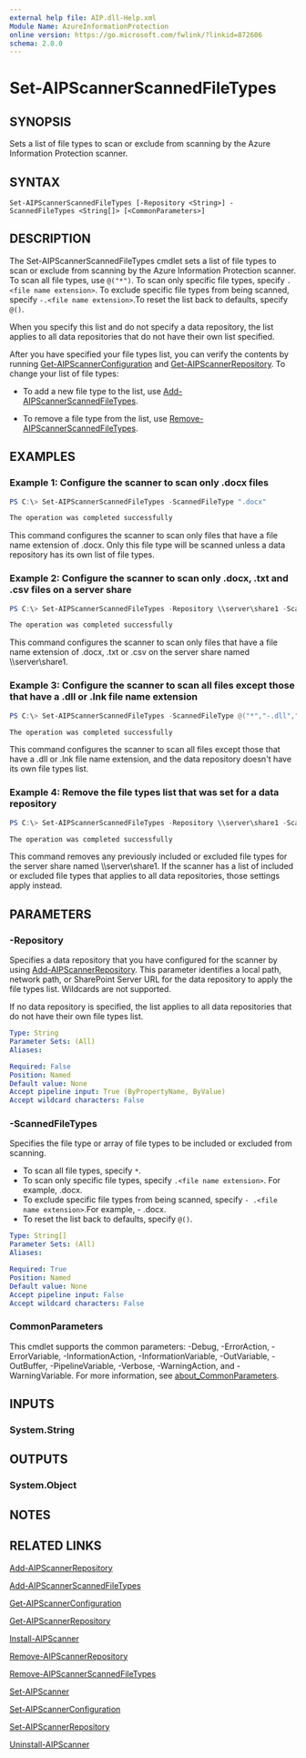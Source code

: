 ```yaml
---
external help file: AIP.dll-Help.xml
Module Name: AzureInformationProtection
online version: https://go.microsoft.com/fwlink/?linkid=872606
schema: 2.0.0
---
```


# Set-AIPScannerScannedFileTypes

## SYNOPSIS
Sets a list of file types to scan or exclude from scanning by the Azure Information Protection scanner.

## SYNTAX

```
Set-AIPScannerScannedFileTypes [-Repository <String>] -ScannedFileTypes <String[]> [<CommonParameters>]
```

## DESCRIPTION
The Set-AIPScannerScannedFileTypes cmdlet sets a list of file types to scan or exclude from scanning by the Azure Information Protection scanner. To scan all file types, use `@("*")`. To scan only specific file types, specify `.<file name extension>`. To exclude specific file types from being scanned, specify `-.<file name extension>`.To reset the list back to defaults, specify `@()`.

When you specify this list and do not specify a data repository, the list applies to all data repositories that do not have their own list specified. 

After you have specified your file types list, you can verify the contents by running [Get-AIPScannerConfiguration](./Get-AIPScannerConfiguration.md) and [Get-AIPScannerRepository](./Get-AIPScannerRepository.md). To change your list of file types:

- To add a new file type to the list, use [Add-AIPScannerScannedFileTypes](Add-AIPScannerScannedFileTypes.md).

- To remove a file type from the list, use [Remove-AIPScannerScannedFileTypes](Remove-AIPScannerScannedFileTypes.md).


## EXAMPLES

### Example 1: Configure the scanner to scan only .docx files

```powershell
PS C:\> Set-AIPScannerScannedFileTypes -ScannedFileType ".docx"

The operation was completed successfully
```

This command configures the scanner to scan only files that have a file name extension of .docx. Only this file type will be scanned unless a data repository has its own list of file types.

### Example 2: Configure the scanner to scan only .docx, .txt and .csv files on a server share

```powershell
PS C:\> Set-AIPScannerScannedFileTypes -Repository \\server\share1 -ScannedFileType @(".docx",".txt",".csv")

The operation was completed successfully
```

This command configures the scanner to scan only files that have a file name extension of .docx, .txt or .csv on the server share named \\\server\\share1.

### Example 3: Configure the scanner to scan all files except those that have a .dll or .lnk file name extension

```powershell
PS C:\> Set-AIPScannerScannedFileTypes -ScannedFileType @("*","-.dll","-.lnk")

The operation was completed successfully
```

This command configures the scanner to scan all files except those that have a .dll or .lnk file name extension, and the data repository doesn't have its own file types list.

### Example 4: Remove the file types list that was set for a data repository

```powershell
PS C:\> Set-AIPScannerScannedFileTypes -Repository \\server\share1 -ScannedFileType @()

The operation was completed successfully
```

This command removes any previously included or excluded file types for the server share named \\\server\\share1. If the scanner has a list of included or excluded file types that applies to all data repositories, those settings apply instead. 

## PARAMETERS

### -Repository
Specifies a data repository that you have configured for the scanner by using [Add-AIPScannerRepository](./Add-AIPScannerRepository.md). This parameter identifies a local path, network path, or SharePoint Server URL for the data repository to apply the file types list. Wildcards are not supported.

If no data repository is specified, the list applies to all data repositories that do not have their own file types list.

```yaml
Type: String
Parameter Sets: (All)
Aliases:

Required: False
Position: Named
Default value: None
Accept pipeline input: True (ByPropertyName, ByValue)
Accept wildcard characters: False
```

### -ScannedFileTypes
Specifies the file type or array of file types to be included or excluded from scanning.

- To scan all file types, specify `*`.
- To scan only specific file types, specify `.<file name extension>`. For example, .docx.
- To exclude specific file types from being scanned, specify `- .<file name extension>`.For example, - .docx. 
- To reset the list back to defaults, specify `@()`.

```yaml
Type: String[]
Parameter Sets: (All)
Aliases:

Required: True
Position: Named
Default value: None
Accept pipeline input: False
Accept wildcard characters: False
```

### CommonParameters
This cmdlet supports the common parameters: -Debug, -ErrorAction, -ErrorVariable, -InformationAction, -InformationVariable, -OutVariable, -OutBuffer, -PipelineVariable, -Verbose, -WarningAction, and -WarningVariable. For more information, see [about_CommonParameters](https://go.microsoft.com/fwlink/?LinkID=113216).

## INPUTS

### System.String

## OUTPUTS

### System.Object

## NOTES

## RELATED LINKS

[Add-AIPScannerRepository](./Add-AIPScannerRepository.md)

[Add-AIPScannerScannedFileTypes](Add-AIPScannerScannedFileTypes.md)

[Get-AIPScannerConfiguration](./Get-AIPScannerConfiguration.md)

[Get-AIPScannerRepository](./Get-AIPScannerRepository.md)

[Install-AIPScanner](./Install-AIPScanner.md)

[Remove-AIPScannerRepository](Remove-AIPScannerRepository.md)

[Remove-AIPScannerScannedFileTypes](Remove-AIPScannerScannedFileTypes.md)

[Set-AIPScanner](./Set-AIPScanner.md)

[Set-AIPScannerConfiguration](./Set-AIPScannerConfiguration.md)

[Set-AIPScannerRepository](./Set-AIPScannerRepository.md)

[Uninstall-AIPScanner](./Uninstall-AIPScanner.md)